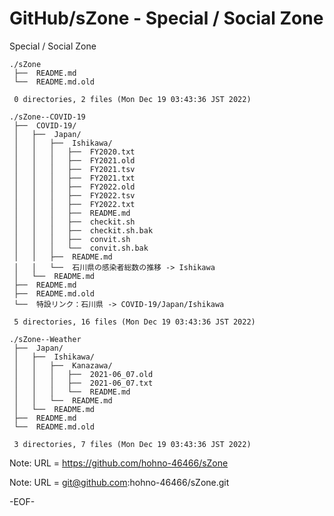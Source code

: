 # GitHub/sZone - Special / Social Zone

Special / Social Zone

    ./sZone
     ├──  README.md
     └──  README.md.old
     
     0 directories, 2 files (Mon Dec 19 03:43:36 JST 2022)

    ./sZone--COVID-19
     ├──  COVID-19/
     │   ├──  Japan/
     │   │   ├──  Ishikawa/
     │   │   │   ├──  FY2020.txt
     │   │   │   ├──  FY2021.old
     │   │   │   ├──  FY2021.tsv
     │   │   │   ├──  FY2021.txt
     │   │   │   ├──  FY2022.old
     │   │   │   ├──  FY2022.tsv
     │   │   │   ├──  FY2022.txt
     │   │   │   ├──  README.md
     │   │   │   ├──  checkit.sh
     │   │   │   ├──  checkit.sh.bak
     │   │   │   ├──  convit.sh
     │   │   │   └──  convit.sh.bak
     │   │   ├──  README.md
     │   │   └──  石川県の感染者総数の推移 -> Ishikawa
     │   └──  README.md
     ├──  README.md
     ├──  README.md.old
     └──  特設リンク：石川県 -> COVID-19/Japan/Ishikawa
     
     5 directories, 16 files (Mon Dec 19 03:43:36 JST 2022)

    ./sZone--Weather
     ├──  Japan/
     │   ├──  Ishikawa/
     │   │   ├──  Kanazawa/
     │   │   │   ├──  2021-06_07.old
     │   │   │   ├──  2021-06_07.txt
     │   │   │   └──  README.md
     │   │   └──  README.md
     │   └──  README.md
     ├──  README.md
     └──  README.md.old
     
     3 directories, 7 files (Mon Dec 19 03:43:36 JST 2022)


Note: URL = https://github.com/hohno-46466/sZone

Note: URL = git@github.com:hohno-46466/sZone.git

-EOF-
